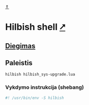 [&uArr;](./readme.md)

# Hilbish shell [&#x2B67;](https://rosettea.github.io/Hilbish/)

## [Diegimas](../install/hilbish_readme.md)

## Paleistis

```bash
hilbish hilbish_sys-upgrade.lua
```

### Vykdymo instrukcija (shebang)

```bash
#! /usr/bin/env -S hilbish
```
